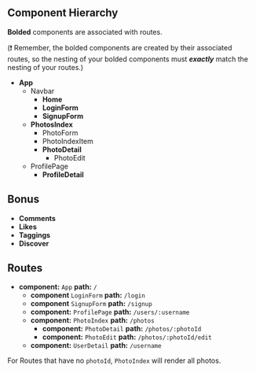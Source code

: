## Component Hierarchy

**Bolded** components are associated with routes.

(:exclamation: Remember, the bolded components are created by their
associated routes, so the nesting of your bolded components must
_**exactly**_ match the nesting of your routes.)

* **App**
  * Navbar
    * **Home**
    * **LoginForm**
    * **SignupForm**
  * **PhotosIndex**
    * PhotoForm
    * PhotoIndexItem
    * **PhotoDetail**
      * PhotoEdit
  * ProfilePage
    * **ProfileDetail**

## Bonus
* **Comments**
* **Likes**
* **Taggings**
* **Discover**

## Routes

* **component:** `App` **path:** `/`
  * **component** `LoginForm` **path:** `/login`
  * **component** `SignupForm` **path:** `/signup`
  * **component:** `ProfilePage` **path:** `/users/:username`
  * **component:** `PhotoIndex` **path:** `/photos`
    * **component:** `PhotoDetail` **path:** `/photos/:photoId`
    * **component:** `PhotoEdit` **path:** `/photos/:photoId/edit`
  * **component:** `UserDetail` **path:** `/username`

For Routes that have no `photoId`, `PhotoIndex` will render all
photos.
